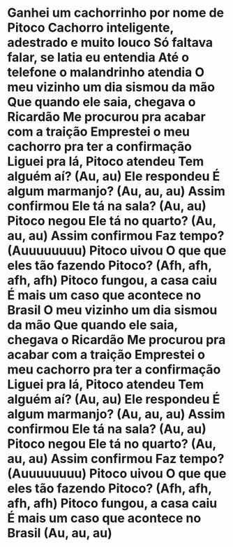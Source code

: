<h1>
  Ganhei um cachorrinho por nome de Pitoco
        Cachorro inteligente, adestrado e muito louco
        Só faltava falar, se latia eu entendia
        Até o telefone o malandrinho atendia
        O meu vizinho um dia sismou da mão
        Que quando ele saia, chegava o Ricardão
        Me procurou pra acabar com a traição
        Emprestei o meu cachorro pra ter a confirmação
        Liguei pra lá, Pitoco atendeu
        Tem alguém aí? (Au, au)
        Ele respondeu
        É algum marmanjo? (Au, au, au)
        Assim confirmou
        Ele tá na sala? (Au, au)
        Pitoco negou
        Ele tá no quarto? (Au, au, au)
        Assim confirmou
        Faz tempo? (Auuuuuuuu)
        Pitoco uivou
        O que que eles tão fazendo Pitoco? (Afh, afh, afh, afh)
        Pitoco fungou, a casa caiu
        É mais um caso que acontece no Brasil
        O meu vizinho um dia sismou da mão
        Que quando ele saia, chegava o Ricardão
        Me procurou pra acabar com a traição
        Emprestei o meu cachorro pra ter a confirmação
        Liguei pra lá, Pitoco atendeu
        Tem alguém aí? (Au, au)
        Ele respondeu
        É algum marmanjo? (Au, au, au)
        Assim confirmou
        Ele tá na sala? (Au, au)
        Pitoco negou
        Ele tá no quarto? (Au, au, au)
        Assim confirmou
        Faz tempo? (Auuuuuuuu)
        Pitoco uivou
        O que que eles tão fazendo Pitoco? (Afh, afh, afh, afh)
        Pitoco fungou, a casa caiu
        É mais um caso que acontece no Brasil
        (Au, au, au)
</h1>
